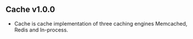 ## Cache v1.0.0
- Cache is cache implementation of three caching engines Memcached, Redis and In-process.
                                   
